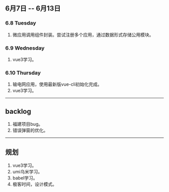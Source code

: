 ## 6月7日 -- 6月13日

### 6.8 Tuesday
1. 微应用调用组件封装。尝试注册多个应用，通过数据形式存储公用模块。

### 6.9 Wednesday
1. vue3学习。

### 6.10 Thursday
1. 输电网应用，使用最新版vue-cli初始化完成。
2. vue3学习。

----------------------
## backlog
1. 福建项目bug。
1. 错误弹窗的优化。

----------------------
## 规划
1. vue3学习。
2. umi乌米学习。
3. babel学习。
4. 极客时间，设计模式。
